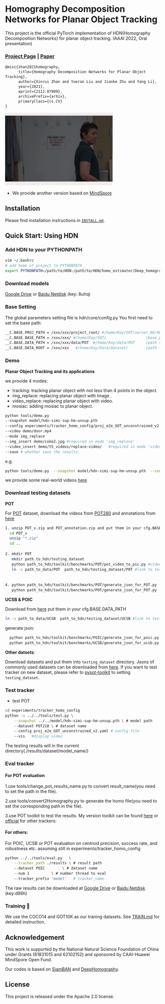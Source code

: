 # Homography Decomposition Networks for Planar Object Tracking

This project is the official PyTorch implementation of HDN(Homography Decomposition Networks) for planar object tracking.
(AAAI 2022, Oral presentation)
### [Project Page](https://zhanxinrui.github.io/HDN-homepage/) | [Paper](https://arxiv.org/abs/2112.07909) 




```
@misc{zhan2021homography,
      title={Homography Decomposition Networks for Planar Object Tracking}, 
      author={Xinrui Zhan and Yueran Liu and Jianke Zhu and Yang Li},
      year={2021},
      eprint={2112.07909},
      archivePrefix={arXiv},
      primaryClass={cs.CV}
}
```

<div align="left">
  <img src="./demo/output/demo.gif" width="350px" />
</div>

- We provide another version based on [MindSpore](https://github.com/ElcarimQAQ/HDN_mindspore)

## Installation

Please find installation instructions in [`INSTALL.md`](INSTALL.md).

## Quick Start: Using HDN

### Add HDN to your PYTHONPATH
```bash
vim ~/.bashrc
# add home of project to PYTHONPATH
export PYTHONPATH=/path/to/HDN:/path/to/HDN/homo_estimator/Deep_homography/Oneline_DLTv1:$PYTHONPATH
```

### Download models

[Google Drive](https://drive.google.com/file/d/1eakDIJ8m4cZNaiJvWdKAYHyZt0hv2mAY/view?usp=sharing) or [Baidu Netdisk](https://pan.baidu.com/s/1z4B5oVDgDloTrrXNQn1E6w) (key: 8uhq)

### Base Setting
The global parameters setting file is hdn/core/config.py
You first need to set the base path:

```bash
__C.BASE.PROJ_PATH = /xxx/xxx/project_root/ #/home/Kay/SOT/server_86/HDN/   (path_to_hdn)
__C.BASE.BASE_PATH = /xxx/xxx/ #/home/Kay/SOT/                  (base_path_to_workspace)
__C.BASE.DATA_PATH = /xxx/xxx/data/POT  #/home/Kay/data/POT     (path to POT datasets)
__C.BASE.DATA_ROOT = /xxx/xxx   #/home/Kay/Data/Dataset/        (path to other datasets)
```

### Demo
**Planar Object Tracking and its applications**

we provide 4 modes: 
* tracking: tracking planar object with not less than 4 points in the object.
* img_replace: replacing planar object with image .
* video_replace: replacing planar object with video. 
* mosiac: adding mosiac to planar object.

```bash
python tools/demo.py 
--snapshot model/hdn-simi-sup-hm-unsup.pth 
--config experiments/tracker_homo_config/proj_e2e_GOT_unconstrained_v2.yaml 
--video demo/door.mp4 
--mode img_replace 
--img_insert demo/coke2.jpg #required in mode 'img_replace'  
--video_insert demo/t5_videos/replace-video/   #required in mode 'video_replace'
--save # whether save the results.
```
e.g.
```bash
python tools/demo.py  --snapshot model/hdn-simi-sup-hm-unsup.pth  --config experiments/tracker_homo_config/proj_e2e_GOT_unconstrained_v2.yaml --video demo/door.mp4 --mode img_replace --img_insert demo/coke2.jpg --save
```
we provide some real-world videos [here](https://www.aliyundrive.com/s/ycDqPLz5e3Z)


### Download testing datasets
**POT** 

For [POT](https://liangp.github.io/data/pot280/) dataset, download the videos from [POT280](https://pan.baidu.com/s/1boKIoXGFOWZ-uu9X6WzDCA.) and annotations from 
[here](https://liangp.github.io/data/pot280/annotation.zip)


```bash
1. unzip POT_v.zip and POT_annotation.zip and put them in your cfg.BASE.DATA_PATH #unzip the zip files
  cd POT_v
  unzip "*.zip"
  cd ..

2. mkdir POT
   mkdir path_to_hdn/testing_dataset
   python path_to_hdn/toolkit/benchmarks/POT/pot_video_to_pic.py #video to images  
   ln -s path_to_data/POT  path_to_hdn/testing_dataset/POT #link to testing_datasets


4. python path_to_hdn/toolkit/benchmarks/POT/generate_json_for_POT.py --dataset POT210 #generate json annotation for POT
   python path_to_hdn/toolkit/benchmarks/POT/generate_json_for_POT.py --dataset POT280 

```
**UCSB & POIC**

Download from [here](http://webdocs.cs.ualberta.ca/~vis/mtf/) 
put them in your cfg.BASE.DATA_PATH
```bash
ln -s path_to_data/UCSB  path_to_hdn/testing_dataset/UCSB #link to testing_datasets
```

generate json: 
```bash
  python path_to_hdn/toolkit/benchmarks/POIC/generate_json_for_poic.py #generate json annotation for POT
  python path_to_hdn/toolkit/benchmarks/UCSB/generate_json_for_ucsb.py #generate json annotation for POT
```

**Other datsets**:

Download datasets and put them into `testing_dataset` directory. Jsons of commonly used datasets can be downloaded from [here](https://drive.google.com/drive/folders/10cfXjwQQBQeu48XMf2xc_W1LucpistPI). If you want to test tracker on new dataset, please refer to [pysot-toolkit](https://github.com/StrangerZhang/pysot-toolkit) to setting `testing_dataset`.





### Test tracker

- test POT
```bash
cd experiments/tracker_homo_config
python -u ../../tools/test.py \
	--snapshot ../../model/hdn-simi-sup-hm-unsup.pth \ # model path 
	--dataset POT210 \ # dataset name
	--config proj_e2e_GOT_unconstrained_v2.yaml # config file
	--vis   #display video
```

The testing results will in the current directory(./results/dataset/model_name/)


### Eval tracker

#### For POT evaluation

1.use tools/change_pot_results_name.py to convert result_name(you need to set the path in the file).

2.use tools/convert2Homography.py to generate the homo file(you need to set the corresponding path in the file).

3.use POT toolkit to test the results. My version toolkit can be found [here](https://github.com/zhanxinrui/POT_evaluation_toolkit)
or [official](https://drive.google.com/file/d/1oRbi4p-PFqKPOt4SvKVJP0wkGfb1ZR9b/view?usp=sharing)
for other trackers:

#### For others:
For POIC, UCSB or POT evaluation on centroid precision, success rate, and robustness etc.
assuming still in experiments/tracker_homo_config
``` bash
python ../../tools/eval.py 	 \
	--tracker_path ./results \ # result path
	--dataset POIC        \ # dataset name
	--num 1 		 \ # number thread to eval
	--tracker_prefix 'model'   # tracker_name
```

The raw results can be downloaded at [Google Drive](https://drive.google.com/drive/folders/1xJTBITgMyvfUmeZqdzA5GX_ZMMEgLwbt?usp=sharing) or [Baidu Netdisk](https://pan.baidu.com/s/1A6CcOBqyD3FU3illbNew6Q) (key:d98h)
###  Training :wrench:
We use the COCO14 and GOT10K as our traning datasets.
See [TRAIN.md](TRAIN.md) for detailed instruction.


## Acknowledgement
This work is supported by the National Natural Science Foundation of China under Grants (61831015 and 62102152) and sponsored by CAAI-Huawei MindSpore Open Fund. 

Our codes is based on [SiamBAN](https://github.com/hqucv/siamban) and [DeepHomography](https://github.com/JirongZhang/DeepHomography).

## License

This project is released under the Apache 2.0 license. 
